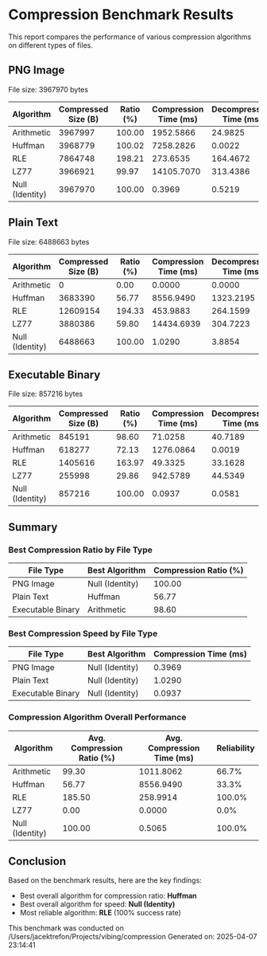 # Compression Benchmark Results

This report compares the performance of various compression algorithms on different types of files.

## PNG Image

File size: 3967970 bytes

| Algorithm | Compressed Size (B) | Ratio (%) | Compression Time (ms) | Decompression Time (ms) | Valid |
| --------- | ------------------- | --------- | --------------------- | ----------------------- | ----- |
| Arithmetic | 3967997 | 100.00 | 1952.5866 | 24.9825 | ✓ |
| Huffman | 3968779 | 100.02 | 7258.2826 | 0.0022 | ✗ |
| RLE | 7864748 | 198.21 | 273.6535 | 164.4672 | ✓ |
| LZ77 | 3966921 | 99.97 | 14105.7070 | 313.4386 | ✗ |
| Null (Identity) | 3967970 | 100.00 | 0.3969 | 0.5219 | ✓ |

## Plain Text

File size: 6488663 bytes

| Algorithm | Compressed Size (B) | Ratio (%) | Compression Time (ms) | Decompression Time (ms) | Valid |
| --------- | ------------------- | --------- | --------------------- | ----------------------- | ----- |
| Arithmetic | 0 | 0.00 | 0.0000 | 0.0000 | ✗ |
| Huffman | 3683390 | 56.77 | 8556.9490 | 1323.2195 | ✓ |
| RLE | 12609154 | 194.33 | 453.9883 | 264.1599 | ✓ |
| LZ77 | 3880386 | 59.80 | 14434.6939 | 304.7223 | ✗ |
| Null (Identity) | 6488663 | 100.00 | 1.0290 | 3.8854 | ✓ |

## Executable Binary

File size: 857216 bytes

| Algorithm | Compressed Size (B) | Ratio (%) | Compression Time (ms) | Decompression Time (ms) | Valid |
| --------- | ------------------- | --------- | --------------------- | ----------------------- | ----- |
| Arithmetic | 845191 | 98.60 | 71.0258 | 40.7189 | ✓ |
| Huffman | 618277 | 72.13 | 1276.0864 | 0.0019 | ✗ |
| RLE | 1405616 | 163.97 | 49.3325 | 33.1628 | ✓ |
| LZ77 | 255998 | 29.86 | 942.5789 | 44.5349 | ✗ |
| Null (Identity) | 857216 | 100.00 | 0.0937 | 0.0581 | ✓ |

## Summary

### Best Compression Ratio by File Type

| File Type | Best Algorithm | Compression Ratio (%) |
| --------- | -------------- | --------------------- |
| PNG Image | Null (Identity) | 100.00 |
| Plain Text | Huffman | 56.77 |
| Executable Binary | Arithmetic | 98.60 |

### Best Compression Speed by File Type

| File Type | Best Algorithm | Compression Time (ms) |
| --------- | -------------- | --------------------- |
| PNG Image | Null (Identity) | 0.3969 |
| Plain Text | Null (Identity) | 1.0290 |
| Executable Binary | Null (Identity) | 0.0937 |

### Compression Algorithm Overall Performance

| Algorithm | Avg. Compression Ratio (%) | Avg. Compression Time (ms) | Reliability |
| --------- | -------------------------- | -------------------------- | ----------- |
| Arithmetic | 99.30 | 1011.8062 | 66.7% |
| Huffman | 56.77 | 8556.9490 | 33.3% |
| RLE | 185.50 | 258.9914 | 100.0% |
| LZ77 | 0.00 | 0.0000 | 0.0% |
| Null (Identity) | 100.00 | 0.5065 | 100.0% |

## Conclusion

Based on the benchmark results, here are the key findings:

- Best overall algorithm for compression ratio: **Huffman**
- Best overall algorithm for speed: **Null (Identity)**
- Most reliable algorithm: **RLE** (100% success rate)

This benchmark was conducted on /Users/jacektrefon/Projects/vibing/compression
Generated on: 2025-04-07 23:14:41
